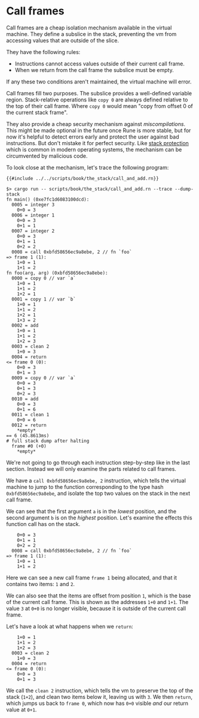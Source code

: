 # Call frames

Call frames are a cheap isolation mechanism available in the virtual machine.
They define a subslice in the stack, preventing the vm from accessing values
that are outside of the slice.

They have the following rules:
* Instructions cannot access values outside of their current call frame.
* When we return from the call frame the subslice must be empty.

If any these two conditions aren't maintained, the virtual machine will error.

Call frames fill two purposes. The subslice provides a well-defined variable
region. Stack-relative operations like `copy 0` are always defined relative to
the top of their call frame. Where `copy 0` would mean "copy from offset 0 of
the current stack frame".

They also provide a cheap security mechanism against *miscompilations*. This
might be made optional in the future once Rune is more stable, but for now it's
helpful to detect errors early and protect the user against bad instructions.
But don't mistake it for perfect security. Like [stack protection] which is
common in modern operating systems, the mechanism can be circumvented by
malicious code. 

[stack protection]: https://en.wikipedia.org/wiki/Buffer_overflow_protection

To look close at the mechanism, let's trace the following program:

```rune
{{#include ../../scripts/book/the_stack/call_and_add.rn}}
```

```text
$> cargo run -- scripts/book/the_stack/call_and_add.rn --trace --dump-stack
fn main() (0xe7fc1d6083100dcd):
  0005 = integer 3
    0+0 = 3
  0006 = integer 1
    0+0 = 3
    0+1 = 1
  0007 = integer 2
    0+0 = 3
    0+1 = 1
    0+2 = 2
  0008 = call 0xbfd58656ec9a8ebe, 2 // fn `foo`
=> frame 1 (1):
    1+0 = 1
    1+1 = 2
fn foo(arg, arg) (0xbfd58656ec9a8ebe):
  0000 = copy 0 // var `a`
    1+0 = 1
    1+1 = 2
    1+2 = 1
  0001 = copy 1 // var `b`
    1+0 = 1
    1+1 = 2
    1+2 = 1
    1+3 = 2
  0002 = add
    1+0 = 1
    1+1 = 2
    1+2 = 3
  0003 = clean 2
    1+0 = 3
  0004 = return
<= frame 0 (0):
    0+0 = 3
    0+1 = 3
  0009 = copy 0 // var `a`
    0+0 = 3
    0+1 = 3
    0+2 = 3
  0010 = add
    0+0 = 3
    0+1 = 6
  0011 = clean 1
    0+0 = 6
  0012 = return
    *empty*
== 6 (45.8613ms)
# full stack dump after halting
  frame #0 (+0)
    *empty*
```

We're not going to go through each instruction step-by-step like in the last
section. Instead we will only examine the parts related to call frames.

We have a `call 0xbfd58656ec9a8ebe, 2` instruction, which tells the virtual
machine to jump to the function corresponding to the type hash
`0xbfd58656ec9a8ebe`, and isolate the top two values on the stack in the next
call frame.

We can see that the first argument `a` is in the *lowest* position, and the
second argument `b` is on the *highest* position. Let's examine the effects this
function call has on the stack.

```text
    0+0 = 3
    0+1 = 1
    0+2 = 2
  0008 = call 0xbfd58656ec9a8ebe, 2 // fn `foo`
=> frame 1 (1):
    1+0 = 1
    1+1 = 2
```

Here we can see a new call frame `frame 1` being allocated, and that it contains
two items: `1` and `2`.

We can also see that the items are offset from position `1`, which is the base
of the current call frame. This is shown as the addresses `1+0` and `1+1`. The
value `3` at `0+0` is no longer visible, because it is outside of the current
call frame.

Let's have a look at what happens when we `return`:

```
    1+0 = 1
    1+1 = 2
    1+2 = 3
  0003 = clean 2
    1+0 = 3
  0004 = return
<= frame 0 (0):
    0+0 = 3
    0+1 = 3
```

We call the `clean 2` instruction, which tells the vm to preserve the top of the
stack (`1+2`), and clean two items below it, leaving us with `3`. We then
`return`, which jumps us back to `frame 0`, which now has `0+0` visible *and*
our return value at `0+1`.
